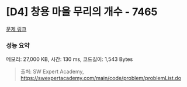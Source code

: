 # [D4] 창용 마을 무리의 개수 - 7465 

[문제 링크](https://swexpertacademy.com/main/code/problem/problemDetail.do?contestProbId=AWngfZVa9XwDFAQU) 

### 성능 요약

메모리: 27,000 KB, 시간: 130 ms, 코드길이: 1,543 Bytes



> 출처: SW Expert Academy, https://swexpertacademy.com/main/code/problem/problemList.do